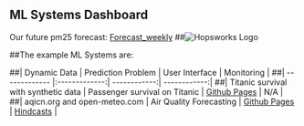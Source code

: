 ## ML Systems Dashboard

Our future pm25 forecast: [Forecast_weekly](/air-quality/assets/img/pm25_forecast.png)
##![Hopsworks Logo](/titanic/assets/img/logo.png)

##The example ML Systems are:


##| Dynamic Data  | Prediction Problem | User Interface  |  Monitoring |
##| ------------- |:-------------:| ------------:| ------------:|
##| Titanic survival with synthetic data | Passenger survival on Titanic | [Github Pages](./titanic) | N/A |
##| aqicn.org and open-meteo.com | Air Quality Forecasting | [Github Pages](./air-quality) | [Hindcasts](./air-quality) |

